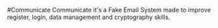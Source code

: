 #Communicate
Communicate it's a Fake Email System made to improve register, login, data management and cryptography skills.
